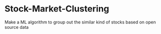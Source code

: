 # Stock-Market-Clustering
Make a ML algorithm to group out the similar kind of stocks based on open source data
